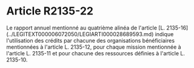 # Article R2135-22

<p align="left">
  Le rapport annuel mentionné au quatrième alinéa de l'article [L. 2135-16](../LEGITEXT000006072050/LEGIARTI000028689593.md) indique l'utilisation des crédits par chacune des organisations bénéficiaires mentionnées à l'article L. 2135-12, pour chaque mission mentionnée à l'article L. 2135-11 et pour chacune des ressources définies à l'article L. 2135-10.
</p>